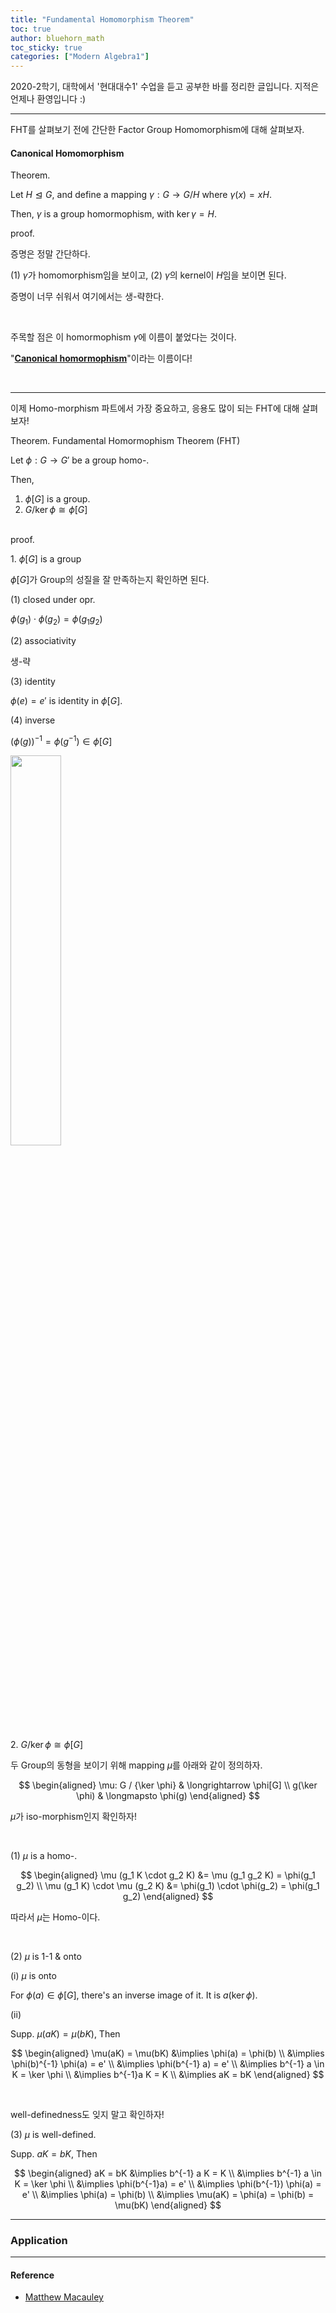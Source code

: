 ```yaml
---
title: "Fundamental Homomorphism Theorem"
toc: true
author: bluehorn_math
toc_sticky: true
categories: ["Modern Algebra1"]
---
```



2020-2학기, 대학에서 '현대대수1' 수업을 듣고 공부한 바를 정리한 글입니다. 지적은 언제나 환영입니다 :)

<hr>

FHT를 살펴보기 전에 간단한 Factor Group Homomorphism에 대해 살펴보자.

#### Canonical Homomorphism

<span class="statement-title">Theorem.</span><br>

<div class="notice" markdown="1">

Let $H \trianglelefteq G$, and define a mapping $\gamma: G \longrightarrow G/H$ where $\gamma(x) = xH$.

Then, $\gamma$ is a group homormophism, with $\ker \gamma = H$.

</div>

<span class="statement-title">proof.</span><br>

증명은 정말 간단하다.

(1) $\gamma$가 homomorphism임을 보이고, (2) $\gamma$의 kernel이 $H$임을 보이면 된다.

증명이 너무 쉬워서 여기에서는 생-략한다.

<br>

주목할 점은 이 homormophism $\gamma$에 이름이 붙었다는 것이다.

"**<u>Canonical homormophism</u>**"이라는 이름이다!

<br>
<hr>

이제 Homo-morphism 파트에서 가장 중요하고, 응용도 많이 되는 FHT에 대해 살펴보자!

<span class="statement-title">Theorem.</span> Fundamental Homormophism Theorem (FHT)<br>

<div class="notice" markdown="1">

Let $\phi: G \longrightarrow G'$ be a group homo-.

Then,

1. $\phi[G]$ is a group.
2. $G / {\ker \phi} \cong \phi[G]$

</div>

<br>
<span class="statement-title">proof.</span><br>

<div class="proof" markdown="1">

1\. $\phi[G]$ is a group

$\phi[G]$가 Group의 성질을 잘 만족하는지 확인하면 된다.

(1) closed under opr.

$\phi(g_1) \cdot \phi(g_2) = \phi(g_1 g_2)$

(2) associativity

생-략

(3) identity

$\phi(e) = e'$ is identity in $\phi[G]$.

(4) inverse

$\left(\phi(g)\right)^{-1} = \phi(g^{-1}) \in \phi[G]$

</div>

<div class="img-wrapper">
<img src="https://upload.wikimedia.org/wikipedia/commons/thumb/2/25/Diagram_of_the_fundamental_theorem_on_homomorphisms.svg/440px-Diagram_of_the_fundamental_theorem_on_homomorphisms.svg.png" style="width:40%;">
</div>


<div class="proof" markdown="1">

2\. $G / {\ker \phi} \cong \phi[G]$

두 Group의 동형을 보이기 위해 mapping $\mu$를 아래와 같이 정의하자.

$$
\begin{aligned}
    \mu: G / {\ker \phi} & \longrightarrow \phi[G] \\
                   g(\ker \phi) & \longmapsto \phi(g)
\end{aligned}
$$

$\mu$가 iso-morphism인지 확인하자!

<br>

(1) $\mu$ is a homo-.

$$
\begin{aligned}
    \mu (g_1 K \cdot g_2 K) &= \mu (g_1 g_2 K) = \phi(g_1 g_2) \\
    \mu (g_1 K) \cdot \mu (g_2 K) &= \phi(g_1) \cdot \phi(g_2) = \phi(g_1 g_2)
\end{aligned}
$$

따라서 $\mu$는 Homo-이다.

<br>

(2) $\mu$ is 1-1 & onto

(i) $\mu$ is onto

For $\phi(a) \in \phi[G]$, there's an inverse image of it. It is $a(\ker \phi)$.

(ii)

Supp. $\mu(aK) = \mu(bK)$, Then

$$
\begin{aligned}
    \mu(aK) = \mu(bK) &\implies \phi(a) = \phi(b) \\
                      &\implies \phi(b)^{-1} \phi(a) = e' \\
                      &\implies \phi(b^{-1} a) = e' \\
                      &\implies b^{-1} a \in K = \ker \phi \\
                      &\implies b^{-1}a K = K \\
                      &\implies aK = bK
\end{aligned}
$$

<br>

well-definedness도 잊지 말고 확인하자!

(3) $\mu$ is well-defined.

Supp. $aK = bK$, Then

$$
\begin{aligned}
    aK = bK &\implies b^{-1} a K = K \\
            &\implies b^{-1} a \in K = \ker \phi \\
            &\implies \phi(b^{-1}a) = e' \\
            &\implies \phi(b^{-1}) \phi(a) = e' \\
            &\implies \phi(a) = \phi(b) \\
            &\implies \mu(aK) = \phi(a) = \phi(b) = \mu(bK)
\end{aligned}
$$

</div>

<hr>

### Application



<hr>

#### Reference
- [Matthew Macauley](http://www.math.clemson.edu/~macaule/classes/m20_math4120/slides/math4120_lecture-4-03_h.pdf)
